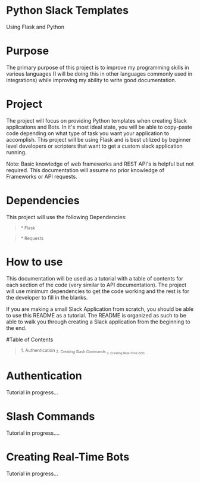# Python Slack Templates

Using Flask and Python

# Purpose


The primary purpose of this project is to improve my programming skills in various languages (I will be doing this in other languages commonly used in integrations) while improving my ability to write good documentation. 

# Project


The project will focus on providing Python templates when creating Slack applications and Bots. In it's most ideal state, you will be able to copy-paste code depending on what type of task you want your application to accomplish. This project will be using Flask and is best utilized by beginner level developers or scripters that want to get a custom slack application running. 

Note: Basic knowledge of web frameworks and REST API's is helpful but not required. This documentation will assume no prior knowledge of Frameworks or API requests.

# Dependencies


This project will use the following Dependencies:

> <sub>* Flask

> <sub>* Requests

# How to use


This documentation will be used as a tutorial with a table of contents for each section of the code (very similar to API documentation). The project will use minimum dependencies to get the code working and the rest is for the developer to fill in the blanks. 

If you are making a small Slack Application from scratch, you should be able to use this README as a tutorial. The README is organized as such to be able to walk you through creating a Slack application from the beginning to the end. 

#Table of Contents
> <sub>1. Authentication
<sub>2. Creating Slash Commands
<sub>3. Creating Real-Time Bots


# Authentication


Tutorial in progress...

# Slash Commands


Tutorial in progress….

# Creating Real-Time Bots


Tutorial in progress...

